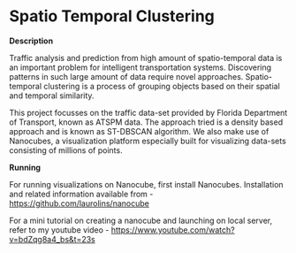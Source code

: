 # Spatio Temporal Clustering


**Description**

Traffic analysis and prediction from high amount of spatio-temporal data is an important problem for intelligent transportation systems. Discovering patterns in such large amount of data require novel approaches. Spatio-temporal clustering is a process of grouping objects based on their spatial and temporal similarity. 

This project focusses on the traffic data-set provided by Florida Department of Transport, known as ATSPM data. The approach tried is a density based approach and is known as ST-DBSCAN algorithm. We also make use of Nanocubes, a visualization platform especially built for visualizing data-sets consisting of millions of points. 


**Running**


For running visualizations on Nanocube, first install Nanocubes. Installation and related information available from - https://github.com/laurolins/nanocube


For a mini tutorial on creating a nanocube and launching on local server, refer to my youtube video - https://www.youtube.com/watch?v=bdZqg8a4_bs&t=23s


